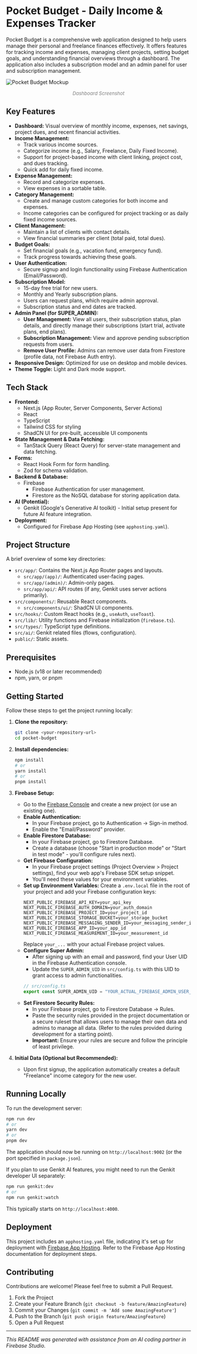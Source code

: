 
# Pocket Budget - Daily Income & Expenses Tracker

Pocket Budget is a comprehensive web application designed to help users manage their personal and freelance finances effectively. It offers features for tracking income and expenses, managing client projects, setting budget goals, and understanding financial overviews through a dashboard. The application also includes a subscription model and an admin panel for user and subscription management.

![Pocket Budget Mockup](./public/icons/dashboard.png)
*<p align="center" style="font-size: small; color: grey;">Dashboard Screenshot</p>*

## Key Features

*   **Dashboard:** Visual overview of monthly income, expenses, net savings, project dues, and recent financial activities.
*   **Income Management:**
    *   Track various income sources.
    *   Categorize income (e.g., Salary, Freelance, Daily Fixed Income).
    *   Support for project-based income with client linking, project cost, and dues tracking.
    *   Quick add for daily fixed income.
*   **Expense Management:**
    *   Record and categorize expenses.
    *   View expenses in a sortable table.
*   **Category Management:**
    *   Create and manage custom categories for both income and expenses.
    *   Income categories can be configured for project tracking or as daily fixed income sources.
*   **Client Management:**
    *   Maintain a list of clients with contact details.
    *   View financial summaries per client (total paid, total dues).
*   **Budget Goals:**
    *   Set financial goals (e.g., vacation fund, emergency fund).
    *   Track progress towards achieving these goals.
*   **User Authentication:**
    *   Secure signup and login functionality using Firebase Authentication (Email/Password).
*   **Subscription Model:**
    *   15-day free trial for new users.
    *   Monthly and Yearly subscription plans.
    *   Users can request plans, which require admin approval.
    *   Subscription status and end dates are tracked.
*   **Admin Panel (for SUPER_ADMIN):**
    *   **User Management:** View all users, their subscription status, plan details, and directly manage their subscriptions (start trial, activate plans, end plans).
    *   **Subscription Management:** View and approve pending subscription requests from users.
    *   **Remove User Profile:** Admins can remove user data from Firestore (profile data, not Firebase Auth entry).
*   **Responsive Design:** Optimized for use on desktop and mobile devices.
*   **Theme Toggle:** Light and Dark mode support.

## Tech Stack

*   **Frontend:**
    *   Next.js (App Router, Server Components, Server Actions)
    *   React
    *   TypeScript
    *   Tailwind CSS for styling
    *   ShadCN UI for pre-built, accessible UI components
*   **State Management & Data Fetching:**
    *   TanStack Query (React Query) for server-state management and data fetching.
*   **Forms:**
    *   React Hook Form for form handling.
    *   Zod for schema validation.
*   **Backend & Database:**
    *   Firebase
        *   Firebase Authentication for user management.
        *   Firestore as the NoSQL database for storing application data.
*   **AI (Potential):**
    *   Genkit (Google's Generative AI toolkit) - Initial setup present for future AI feature integration.
*   **Deployment:**
    *   Configured for Firebase App Hosting (see `apphosting.yaml`).

## Project Structure

A brief overview of some key directories:

*   `src/app/`: Contains the Next.js App Router pages and layouts.
    *   `src/app/(app)/`: Authenticated user-facing pages.
    *   `src/app/(admin)/`: Admin-only pages.
    *   `src/app/api/`: API routes (if any, Genkit uses server actions primarily).
*   `src/components/`: Reusable React components.
    *   `src/components/ui/`: ShadCN UI components.
*   `src/hooks/`: Custom React hooks (e.g., `useAuth`, `useToast`).
*   `src/lib/`: Utility functions and Firebase initialization (`firebase.ts`).
*   `src/types/`: TypeScript type definitions.
*   `src/ai/`: Genkit related files (flows, configuration).
*   `public/`: Static assets.

## Prerequisites

*   Node.js (v18 or later recommended)
*   npm, yarn, or pnpm

## Getting Started

Follow these steps to get the project running locally:

1.  **Clone the repository:**
    ```bash
    git clone <your-repository-url>
    cd pocket-budget 
    ```

2.  **Install dependencies:**
    ```bash
    npm install
    # or
    yarn install
    # or
    pnpm install
    ```

3.  **Firebase Setup:**
    *   Go to the [Firebase Console](https://console.firebase.google.com/) and create a new project (or use an existing one).
    *   **Enable Authentication:**
        *   In your Firebase project, go to Authentication -> Sign-in method.
        *   Enable the "Email/Password" provider.
    *   **Enable Firestore Database:**
        *   In your Firebase project, go to Firestore Database.
        *   Create a database (choose "Start in production mode" or "Start in test mode" - you'll configure rules next).
    *   **Get Firebase Configuration:**
        *   In your Firebase project settings (Project Overview > Project settings), find your web app's Firebase SDK setup snippet.
        *   You'll need these values for your environment variables.
    *   **Set up Environment Variables:**
        Create a `.env.local` file in the root of your project and add your Firebase configuration keys:
        ```env
        NEXT_PUBLIC_FIREBASE_API_KEY=your_api_key
        NEXT_PUBLIC_FIREBASE_AUTH_DOMAIN=your_auth_domain
        NEXT_PUBLIC_FIREBASE_PROJECT_ID=your_project_id
        NEXT_PUBLIC_FIREBASE_STORAGE_BUCKET=your_storage_bucket
        NEXT_PUBLIC_FIREBASE_MESSAGING_SENDER_ID=your_messaging_sender_id
        NEXT_PUBLIC_FIREBASE_APP_ID=your_app_id
        NEXT_PUBLIC_FIREBASE_MEASUREMENT_ID=your_measurement_id
        ```
        Replace `your_...` with your actual Firebase project values.
    *   **Configure Super Admin:**
        *   After signing up with an email and password, find your User UID in the Firebase Authentication console.
        *   Update the `SUPER_ADMIN_UID` in `src/config.ts` with this UID to grant access to admin functionalities.
        ```typescript
        // src/config.ts
        export const SUPER_ADMIN_UID = "YOUR_ACTUAL_FIREBASE_ADMIN_USER_ID";
        ```
    *   **Set Firestore Security Rules:**
        *   In your Firebase project, go to Firestore Database -> Rules.
        *   Paste the security rules provided in the project documentation or a secure ruleset that allows users to manage their own data and admins to manage all data. (Refer to the rules provided during development for a starting point).
        *   **Important:** Ensure your rules are secure and follow the principle of least privilege.

4.  **Initial Data (Optional but Recommended):**
    *   Upon first signup, the application automatically creates a default "Freelance" income category for the new user.

## Running Locally

To run the development server:

```bash
npm run dev
# or
yarn dev
# or
pnpm dev
```

The application should now be running on `http://localhost:9002` (or the port specified in `package.json`).

If you plan to use Genkit AI features, you might need to run the Genkit developer UI separately:
```bash
npm run genkit:dev
# or
npm run genkit:watch
```
This typically starts on `http://localhost:4000`.

## Deployment

This project includes an `apphosting.yaml` file, indicating it's set up for deployment with [Firebase App Hosting](https://firebase.google.com/docs/app-hosting). Refer to the Firebase App Hosting documentation for deployment steps.

## Contributing

Contributions are welcome! Please feel free to submit a Pull Request.
1.  Fork the Project
2.  Create your Feature Branch (`git checkout -b feature/AmazingFeature`)
3.  Commit your Changes (`git commit -m 'Add some AmazingFeature'`)
4.  Push to the Branch (`git push origin feature/AmazingFeature`)
5.  Open a Pull Request

---

*This README was generated with assistance from an AI coding partner in Firebase Studio.*
